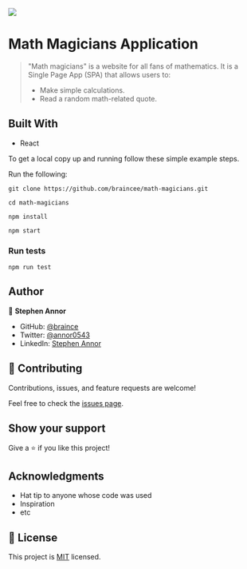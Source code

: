 ![](https://img.shields.io/badge/Microverse-blueviolet)

# Math Magicians Application

> "Math magicians" is a website for all fans of mathematics. It is a Single Page App (SPA) that allows users to:
> - Make simple calculations.
> - Read a random math-related quote.


## Built With

- React


To get a local copy up and running follow these simple example steps.

Run the following:
   ```
   git clone https://github.com/braincee/math-magicians.git

   cd math-magicians

   npm install

   npm start
   ```


### Run tests

  ```
  npm run test
  ```

## Author

👤 **Stephen Annor**

- GitHub: [@braince](https://github.com/braincee/)
- Twitter: [@annor0543](https://twitter.com/annor0543/)
- LinkedIn: [Stephen Annor](https://www.linkedin.com/in/stephen-annor/)


## 🤝 Contributing

Contributions, issues, and feature requests are welcome!

Feel free to check the [issues page](https://github.com/braincee/math-magicians/issues/).

## Show your support

Give a ⭐️ if you like this project!

## Acknowledgments

- Hat tip to anyone whose code was used
- Inspiration
- etc

## 📝 License

This project is [MIT](./MIT.md) licensed.